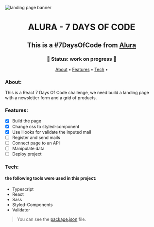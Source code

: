 ![landing page banner](https://github.com/gustavosgdev/casa-verde/blob/main/src/assets/project-gif.gif)

<h1 align="center" href> ALURA - 7 DAYS OF CODE</h1>
<h2 align="center"> This is a #7DaysOfCode from <a href="https://www.alura.com.br/">Alura</a>
</h2>

<h3 align="center">
  🚧 Status: work on progress 🚧
</h3>

<p align="center">
 <a href="#about">About</a> •
 <a href="#features">Features</a> • 
 <a href="#tech">Tech</a> • 
</p>

### About:
This is a React 7 Days Of Code challenge, we need build a landing page with a newsletter form and a grid of products.

### Features:

- [x] Build the page
- [x] Change css to styled-component
- [x] Use Hooks for validate the inputed mail
- [ ] Register and send mails 
- [ ] Connect page to an API
- [ ] Manipulate data
- [ ] Deploy project
### Tech:
#### the following tools were used in this project:

- Typescript
- React
- Sass
- Styled-Components
- Validator

> You can see the [package.json](https://github.com/gustavosgdev/casa-verde/blob/main/package.json) file.